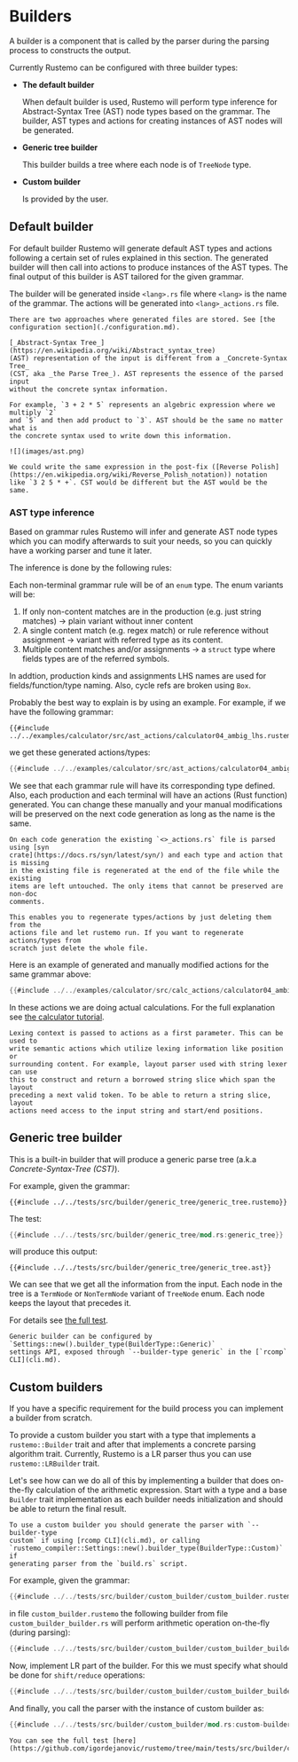 # Builders

A builder is a component that is called by the parser during the parsing process
to constructs the output.

Currently Rustemo can be configured with three builder types:

- **The default builder**

  When default builder is used, Rustemo will perform type inference for
  Abstract-Syntax Tree (AST) node types based on the grammar. The builder, AST
  types and actions for creating instances of AST nodes will be generated.

- **Generic tree builder**

  This builder builds a tree where each node is of `TreeNode` type.

- **Custom builder**

  Is provided by the user.


## Default builder

For default builder Rustemo will generate default AST types and actions
following a certain set of rules explained in this section. The generated
builder will then call into actions to produce instances of the AST types. The
final output of this builder is AST tailored for the given grammar.

The builder will be generated inside `<lang>.rs` file where `<lang>` is the name
of the grammar. The actions will be generated into `<lang>_actions.rs` file.

```admonish note
There are two approaches where generated files are stored. See [the configuration section](./configuration.md).
```

```admonish note
[_Abstract-Syntax Tree_](https://en.wikipedia.org/wiki/Abstract_syntax_tree)
(AST) representation of the input is different from a _Concrete-Syntax Tree_
(CST, aka _the Parse Tree_). AST represents the essence of the parsed input
without the concrete syntax information.

For example, `3 + 2 * 5` represents an algebric expression where we multiply `2`
and `5` and then add product to `3`. AST should be the same no matter what is
the concrete syntax used to write down this information. 

![](images/ast.png)

We could write the same expression in the post-fix ([Reverse Polish](https://en.wikipedia.org/wiki/Reverse_Polish_notation)) notation
like `3 2 5 * +`. CST would be different but the AST would be the same.
```


### AST type inference

Based on grammar rules Rustemo will infer and generate AST node types which you
can modify afterwards to suit your needs, so you can quickly have a working
parser and tune it later.

The inference is done by the following rules:

Each non-terminal grammar rule will be of an `enum` type. The enum variants will
be:
1. If only non-content matches are in the production (e.g. just string matches)
   -> plain variant without inner content
2. A single content match (e.g. regex match) or rule reference without
   assignment -> variant with referred type as its content.
3. Multiple content matches and/or assignments -> a `struct` type where fields
   types are of the referred symbols.

In addtion, production kinds and assignments LHS names are used for
fields/function/type naming. Also, cycle refs are broken using `Box`.

Probably the best way to explain is by using an example. For example, if we have
the following grammar:

```
{{#include ../../examples/calculator/src/ast_actions/calculator04_ambig_lhs.rustemo}}
```

we get these generated actions/types:
```rust
{{#include ../../examples/calculator/src/ast_actions/calculator04_ambig_lhs_actions.rs}}
```

We see that each grammar rule will have its corresponding type defined. Also,
each production and each terminal will have an actions (Rust function)
generated. You can change these manually and your manual modifications will be
preserved on the next code generation as long as the name is the same.

```admonish tip
On each code generation the existing `<>_actions.rs` file is parsed using [syn
crate](https://docs.rs/syn/latest/syn/) and each type and action that is missing
in the existing file is regenerated at the end of the file while the existing
items are left untouched. The only items that cannot be preserved are non-doc
comments.

This enables you to regenerate types/actions by just deleting them from the
actions file and let rustemo run. If you want to regenerate actions/types from
scratch just delete the whole file.
```

Here is an example of generated and manually modified actions for the same grammar above:

```rust
{{#include ../../examples/calculator/src/calc_actions/calculator04_ambig_lhs_actions.rs}}
```

In these actions we are doing actual calculations. For the full explanation see
[the calculator tutorial](tutorials/calculator/calculator.md).

```admonish tip
Lexing context is passed to actions as a first parameter. This can be used to
write semantic actions which utilize lexing information like position or
surrounding content. For example, layout parser used with string lexer can use
this to construct and return a borrowed string slice which span the layout
preceding a next valid token. To be able to return a string slice, layout
actions need access to the input string and start/end positions.
```

## Generic tree builder

This is a built-in builder that will produce a generic parse tree (a.k.a
_Concrete-Syntax-Tree (CST)_).

For example, given the grammar:

```
{{#include ../../tests/src/builder/generic_tree/generic_tree.rustemo}}
```

The test:

```rust
{{#include ../../tests/src/builder/generic_tree/mod.rs:generic_tree}}
```

will produce this output:

```
{{#include ../../tests/src/builder/generic_tree/generic_tree.ast}}
```

We can see that we get all the information from the input. Each node in the tree
is a `TermNode` or `NonTermNode` variant of `TreeNode` enum. Each node keeps the
layout that precedes it.

For details see [the full
test](https://github.com/igordejanovic/rustemo/tree/main/tests/src/builder/generic_tree).

```admonish note
Generic builder can be configured by `Settings::new().builder_type(BuilderType::Generic)`
settings API, exposed through `--builder-type generic` in the [`rcomp` CLI](cli.md).
```


## Custom builders

If you have a specific requirement for the build process you can implement a
builder from scratch.

To provide a custom builder you start with a type that implements a
`rustemo::Builder` trait and after that implements a concrete parsing algorithm
trait. Currently, Rustemo is a LR parser thus you can use `rustemo::LRBuilder`
trait.

Let's see how can we do all of this by implementing a builder that does
on-the-fly calculation of the arithmetic expression. Start with a type and a
base `Builder` trait implementation as each builder needs initialization and
should be able to return the final result.

```admonish note
To use a custom builder you should generate the parser with `--builder-type
custom` if using [rcomp CLI](cli.md), or calling
`rustemo_compiler::Settings::new().builder_type(BuilderType::Custom)` if
generating parser from the `build.rs` script.
```

For example, given the grammar:

```rust
{{#include ../../tests/src/builder/custom_builder/custom_builder.rustemo}}

```

in file `custom_builder.rustemo` the following builder from file
`custom_builder_builder.rs` will perform arithmetic operation on-the-fly (during
parsing):

```rust
{{#include ../../tests/src/builder/custom_builder/custom_builder_builder.rs:custom-builder-base}}
```

Now, implement LR part of the builder. For this we must specify what should be
done for `shift/reduce` operations:

```rust
{{#include ../../tests/src/builder/custom_builder/custom_builder_builder.rs:custom-builder-lr}}
```

And finally, you call the parser with the instance of custom builder as:

```rust
{{#include ../../tests/src/builder/custom_builder/mod.rs:custom-builder}}
```

```admonish tip
You can see the full test [here](https://github.com/igordejanovic/rustemo/tree/main/tests/src/builder/custom_builder).
```
